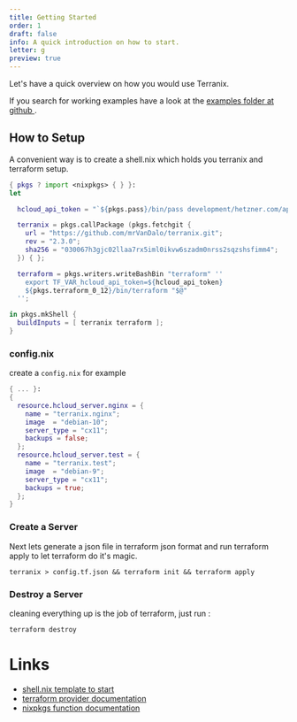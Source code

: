 ```yaml
---
title: Getting Started
order: 1
draft: false
info: A quick introduction on how to start.
letter: g
preview: true
---
```


Let's have a quick overview on how you would use Terranix.

If you search for working examples have a look at the
[ examples folder at github ](https://github.com/mrVanDalo/terranix/tree/master/examples).


## How to Setup

A convenient way is to create a shell.nix
which holds you terranix and terraform setup.

```nix
{ pkgs ? import <nixpkgs> { } }:
let

  hcloud_api_token = "`${pkgs.pass}/bin/pass development/hetzner.com/api-token`";

  terranix = pkgs.callPackage (pkgs.fetchgit {
    url = "https://github.com/mrVanDalo/terranix.git";
    rev = "2.3.0";
    sha256 = "030067h3gjc02llaa7rx5iml0ikvw6szadm0nrss2sqzshsfimm4";
  }) { };

  terraform = pkgs.writers.writeBashBin "terraform" ''
    export TF_VAR_hcloud_api_token=${hcloud_api_token}
    ${pkgs.terraform_0_12}/bin/terraform "$@"
  '';

in pkgs.mkShell {
  buildInputs = [ terranix terraform ];
}
```

### config.nix 

create a `config.nix` for example

```nix
{ ... }:
{
  resource.hcloud_server.nginx = {
    name = "terranix.nginx";
    image  = "debian-10";
    server_type = "cx11";
    backups = false;
  };
  resource.hcloud_server.test = {
    name = "terranix.test";
    image  = "debian-9";
    server_type = "cx11";
    backups = true;
  };
}
```

### Create a Server

Next lets generate a json file in terraform json format
and run terraform apply
to let terraform do it's magic.

```shell
terranix > config.tf.json && terraform init && terraform apply
```

### Destroy a Server

cleaning everything up is the job of terraform, just run : 

```shell
terraform destroy
```

# Links

* [ shell.nix template to start ](https://github.com/mrVanDalo/nix-shell-mix/blob/master/terraform/shell.nix)
* [ terraform provider documentation ](https://www.terraform.io/docs/providers/index.html)
* [ nixpkgs function documentation ]( https://storage.googleapis.com/files.tazj.in/nixdoc/manual.html#sec-functions-library )
